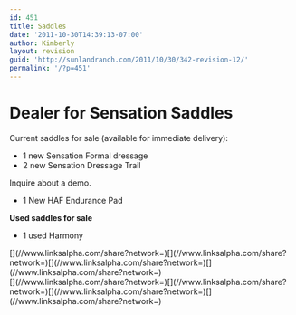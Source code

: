 ```yaml
---
id: 451
title: Saddles
date: '2011-10-30T14:39:13-07:00'
author: Kimberly
layout: revision
guid: 'http://sunlandranch.com/2011/10/30/342-revision-12/'
permalink: '/?p=451'
---
```


# **Dealer for Sensation Saddles**

Current saddles for sale (available for immediate delivery):

- 1 new Sensation Formal dressage
- 2 new Sensation Dressage Trail

Inquire about a demo.

- 1 New HAF Endurance Pad

**Used saddles for sale**

- 1 used Harmony

<div class="linksalpha_container linksalpha_app_3" data-counters="1" data-size="regular" data-style="square" data-title="Saddles" data-url="https://www.sunlandranch.com/?p=451">[](//www.linksalpha.com/share?network=)[](//www.linksalpha.com/share?network=)[](//www.linksalpha.com/share?network=)[](//www.linksalpha.com/share?network=)</div><div class="linksalpha_container linksalpha_app_7" data-position="" data-title="Saddles" data-url="https://www.sunlandranch.com/?p=451">[](//www.linksalpha.com/share?network=)[](//www.linksalpha.com/share?network=)[](//www.linksalpha.com/share?network=)[](//www.linksalpha.com/share?network=)</div>